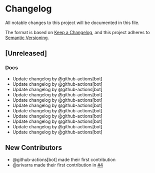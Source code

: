 # Changelog

All notable changes to this project will be documented in this file.

The format is based on [Keep a Changelog](https://keepachangelog.com/en/1.0.0/),
and this project adheres to [Semantic Versioning](https://semver.org/spec/v2.0.0.html).

## [Unreleased]

### Docs
- Update changelog by @github-actions[bot]
- Update changelog by @github-actions[bot]
- Update changelog by @github-actions[bot]
- Update changelog by @github-actions[bot]
- Update changelog by @github-actions[bot]
- Update changelog by @github-actions[bot]
- Update changelog by @github-actions[bot]
- Update changelog by @github-actions[bot]
- Update changelog by @github-actions[bot]
- Update changelog by @github-actions[bot]
- Update changelog by @github-actions[bot]

## New Contributors
* @github-actions[bot] made their first contribution
* @srivarra made their first contribution in [#4](https://github.com/srivarra/xrdantic/pull/4)
